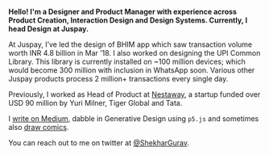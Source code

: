 **Hello! I'm a Designer and Product Manager with experience across Product Creation, Interaction Design and Design Systems. Currently, I head Design at Juspay.**


At Juspay, I’ve led the design of BHIM app which saw transaction volume worth INR 4.8 billion in Mar ’18. I also worked on designing the UPI Common Library. This library is currently installed on ~100 million devices; which would become 300 million with inclusion in WhatsApp soon. Various other Juspay products process 2 million+ transactions every single day.

Previously, I worked as Head of Product at [Nestaway](https://www.nestaway.com/), a startup funded over USD 90 million by Yuri Milner, Tiger Global and Tata.

I [write on Medium](https://medium.com/@shekhargurav), dabble in Generative Design using `p5.js` and sometimes also [draw comics](https://yourstory.com/author/shekhar-gurav). 

You can reach out to me on twitter at [@ShekharGurav](http://twitter.com/ShekharGurav).

